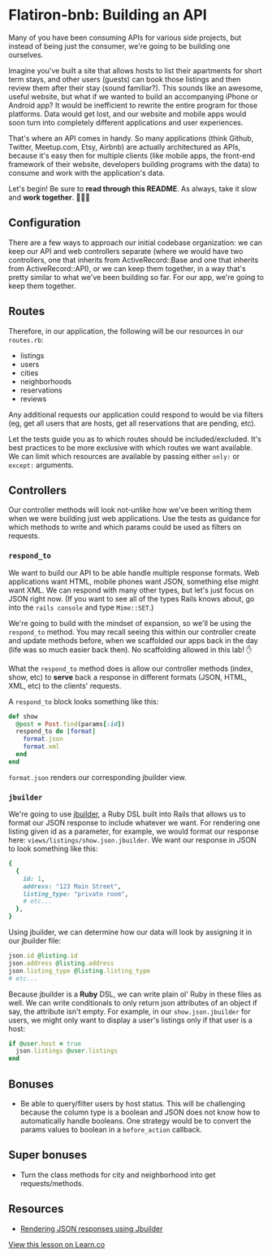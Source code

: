

# Flatiron-bnb: Building an API

Many of you have been consuming APIs for various side projects, but instead of being just the consumer, we're going to be building one ourselves.

Imagine you've built a site that allows hosts to list their apartments for short term stays, and other users (guests) can book those listings and then review them after their stay (sound familiar?). This sounds like an awesome, useful website, but what if we wanted to build an accompanying iPhone or Android app? It would be inefficient to rewrite the entire program for those platforms. Data would get lost, and our website and mobile apps would soon turn into completely different applications and user experiences.

That's where an API comes in handy. So many applications (think Github, Twitter, Meetup.com, Etsy, Airbnb) are actually architectured as APIs, because it's easy then for multiple clients (like mobile apps, the front-end framework of their website, developers building programs with the data) to consume and work with the application's data.

Let's begin! Be sure to <strong>read through this README</strong>. As always, take it slow and <strong>work together</strong>. :couple::two_women_holding_hands::two_men_holding_hands:

## Configuration

There are a few ways to approach our initial codebase organization: we can keep our API and web controllers separate (where we would have two controllers, one that inherits from ActiveRecord::Base and one that inherits from ActiveRecord::API), or we can keep them together, in a way that's pretty similar to what we've been building so far. For our app, we're going to keep them together.

## Routes

Therefore, in our application, the following will be our resources in our `routes.rb`:

* listings
* users
* cities
* neighborhoods
* reservations
* reviews

Any additional requests our application could respond to would be via filters (eg, get all users that are hosts, get all reservations that are pending, etc).

Let the tests guide you as to which routes should be included/excluded. It's best practices to be more exclusive with which routes we want available. We can limit which resources are available by passing either `only:` or `except:` arguments.

## Controllers

Our controller methods will look not-unlike how we've been writing them when we were building just web applications. Use the tests as guidance for which methods to write and which params could be used as filters on requests.

### `respond_to`

We want to build our API to be able handle multiple response formats. Web applications want HTML, mobile phones want JSON, something else might want XML. We can respond with many other types, but let's just focus on JSON right now. (If you want to see all of the types Rails knows about, go into the `rails console` and type `Mime::SET`.)

We're going to build with the mindset of expansion, so we'll be using the `respond_to` method. You may recall seeing this within our controller create and update methods before, when we scaffolded our apps back in the day (life was so much easier back then). No scaffolding allowed in this lab! :hand:

What the `respond_to` method does is allow our controller methods (index, show, etc) to <strong>serve</strong> back a response in different formats (JSON, HTML, XML, etc) to the clients' requests.

A `respond_to` block looks something like this:

```ruby
def show
  @post = Post.find(params[:id])
  respond_to do |format|
    format.json
    format.xml
  end
end
```

`format.json` renders our corresponding jbuilder view.

### `jbuilder`

We're going to use [jbuilder](https://github.com/rails/jbuilder), a Ruby DSL built into Rails that allows us to format our JSON response to include whatever we want. For rendering one listing given id as a parameter, for example, we would format our response here: `views/listings/show.json.jbuilder`. We want our response in JSON to look something like this:

```ruby
{
  {
    id: 1,
    address: "123 Main Street",
    listing_type: "private room",
    # etc...
  },
}
```

Using jbuilder, we can determine how our data will look by assigning it in our jbuilder file:

```ruby
json.id @listing.id
json.address @listing.address
json.listing_type @listing.listing_type
# etc...
```

Because jbuilder is a <strong>Ruby</strong> DSL, we can write plain ol' Ruby in these files as well. We can write conditionals to only return json attributes of an object if say, the attribute isn't empty. For example, in our `show.json.jbuilder` for users, we might only want to display a user's listings only if that user is a host:

```ruby
if @user.host = true
  json.listings @user.listings
end
```

## Bonuses

* Be able to query/filter users by host status. This will be challenging because the column type is a boolean and JSON does not know how to automatically handle booleans. One strategy would be to convert the params values to boolean in a `before_action` callback.

## Super bonuses

* Turn the class methods for city and neighborhood into get requests/methods.

## Resources
* [Rendering JSON responses using Jbuilder](http://www.multunus.com/blog/2014/03/using-jbuilder-instead-erb-rendering-json-response/)

<a href='https://learn.co/lessons/flatiron-bnb-api' data-visibility='hidden'>View this lesson on Learn.co</a>

